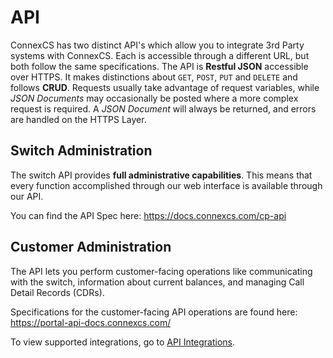 # API
ConnexCS has two distinct API's which allow you to integrate 3rd Party systems with ConnexCS. Each is accessible through a different URL, but both follow the same specifications. The API is **Restful JSON** accessible over HTTPS. It makes distinctions about `GET`, `POST`, `PUT` and `DELETE` and follows **CRUD**. Requests usually take advantage of request variables, while _JSON Documents_ may occasionally be posted where a more complex request is required. A _JSON Document_ will always be returned, and errors are handled on the HTTPS Layer.

## Switch Administration
The switch API provides **full administrative capabilities**.  This means that every function accomplished through our web interface is available through our API.

You can find the API Spec here: <https://docs.connexcs.com/cp-api>

## Customer Administration
The API lets you perform customer-facing operations like communicating with the switch, information about current balances, and managing Call Detail Records (CDRs).  

Specifications for the customer-facing API operations are found here: <https://portal-api-docs.connexcs.com/>

To view supported integrations, go to [API Integrations](https://docs.connexcs.com/setup/integrations/api-integrations/). 

